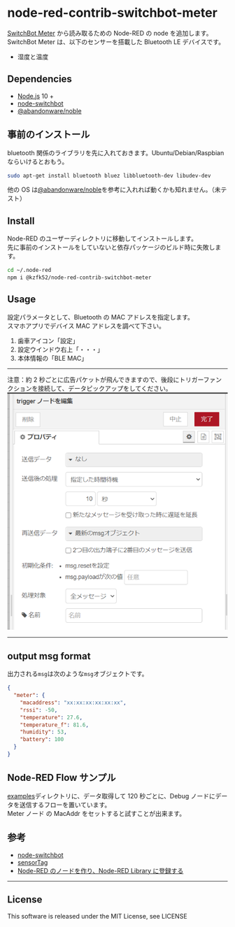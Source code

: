 # node-red-contrib-switchbot-meter

[SwitchBot Meter](https://www.switchbot.jp/product-page/switchbot-thermometer-hygrometer-the-meter) から読み取るための Node-RED の node を追加します。  
SwitchBot Meter は、以下のセンサーを搭載した Bluetooth LE デバイスです。

- 湿度と温度

## Dependencies

- [Node.js](https://nodejs.org/en/) 10 +
- [node-switchbot](https://github.com/futomi/node-switchbot)
- [@abandonware/noble](https://github.com/abandonware/noble)

## 事前のインストール

bluetooth 関係のライブラリを先に入れておきます。Ubuntu/Debian/Raspbian ならいけるとおもう。

```sh
sudo apt-get install bluetooth bluez libbluetooth-dev libudev-dev
```

他の OS は[@abandonware/noble](https://github.com/abandonware/noble)を参考に入れれば動くかも知れません。（未テスト）

## Install

Node-RED のユーザーディレクトリに移動してインストールします。  
先に事前のインストールをしていないと依存パッケージのビルド時に失敗します。

```sh
cd ~/.node-red
npm i @kzfk52/node-red-contrib-switchbot-meter
```

## Usage

設定パラメータとして、Bluetooth の MAC アドレスを指定します。  
スマホアプリでデバイス MAC アドレスを調べて下さい。

1. 歯車アイコン「設定」
2. 設定ウインドウ右上「・・・」
3. 本体情報の「BLE MAC」

---

注意：約 2 秒ごとに広告パケットが飛んできますので、後段にトリガーファンクションを接続して、データピックアップをしてください。  
![Trigger](images/trigger.ja.png)

---

## output msg format

出力される`msg`は次のような`msg`オブジェクトです。

```json
{
  "meter": {
    "macaddress": "xx:xx:xx:xx:xx:xx",
    "rssi": -50,
    "temperature": 27.6,
    "temperature_f": 81.6,
    "humidity": 53,
    "battery": 100
  }
}
```

## Node-RED Flow サンプル

[examples](examples/)ディレクトリに、データ取得して 120 秒ごとに、Debug ノードにデータを送信するフローを置いています。  
Meter ノード の MacAddr をセットすると試すことが出来ます。

## 参考

- [node-switchbot](https://www.npmjs.com/package/node-switchbot)
- [sensorTag](https://github.com/node-red/node-red-nodes/tree/master/hardware/sensorTag)
- [Node-RED のノードを作り、Node-RED Library に登録する](https://ambidata.io/blog/2016/09/22/node-red/)

---

## License

This software is released under the MIT License, see LICENSE
